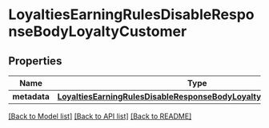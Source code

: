 # LoyaltiesEarningRulesDisableResponseBodyLoyaltyCustomer


## Properties

Name | Type | Description | Notes
------------ | ------------- | ------------- | -------------
**metadata** | [**LoyaltiesEarningRulesDisableResponseBodyLoyaltyCustomerMetadata**](LoyaltiesEarningRulesDisableResponseBodyLoyaltyCustomerMetadata.md) |  | [optional] 

[[Back to Model list]](../README.md#documentation-for-models) [[Back to API list]](../README.md#documentation-for-api-endpoints) [[Back to README]](../README.md)


